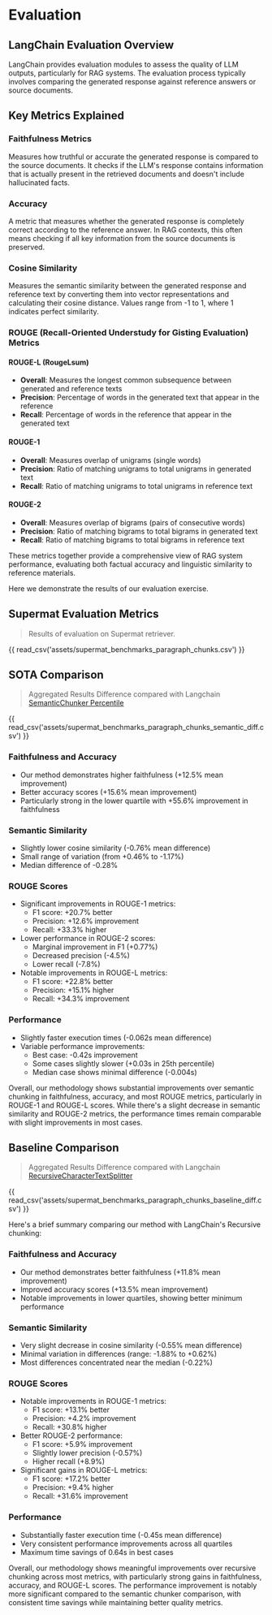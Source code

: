 # Evaluation

## LangChain Evaluation Overview

LangChain provides evaluation modules to assess the quality of LLM outputs, particularly for RAG systems. The evaluation process typically involves comparing the generated response against reference answers or source documents.

## Key Metrics Explained

### Faithfulness Metrics

Measures how truthful or accurate the generated response is compared to the source documents. It checks if the LLM's response contains information that is actually present in the retrieved documents and doesn't include hallucinated facts.

### Accuracy

A metric that measures whether the generated response is completely correct according to the reference answer. In RAG contexts, this often means checking if all key information from the source documents is preserved.

### Cosine Similarity

Measures the semantic similarity between the generated response and reference text by converting them into vector representations and calculating their cosine distance. Values range from -1 to 1, where 1 indicates perfect similarity.

### ROUGE (Recall-Oriented Understudy for Gisting Evaluation) Metrics

#### ROUGE-L (RougeLsum)

- **Overall**: Measures the longest common subsequence between generated and reference texts
- **Precision**: Percentage of words in the generated text that appear in the reference
- **Recall**: Percentage of words in the reference that appear in the generated text

#### ROUGE-1

- **Overall**: Measures overlap of unigrams (single words)
- **Precision**: Ratio of matching unigrams to total unigrams in generated text
- **Recall**: Ratio of matching unigrams to total unigrams in reference text

#### ROUGE-2

- **Overall**: Measures overlap of bigrams (pairs of consecutive words)
- **Precision**: Ratio of matching bigrams to total bigrams in generated text
- **Recall**: Ratio of matching bigrams to total bigrams in reference text

These metrics together provide a comprehensive view of RAG system performance, evaluating both factual accuracy and linguistic similarity to reference materials.

Here we demonstrate the results of our evaluation exercise.

## Supermat Evaluation Metrics

> Results of evaluation on Supermat retriever.

{{ read_csv('assets/supermat_benchmarks_paragraph_chunks.csv') }}


## SOTA Comparison

> Aggregated Results Difference compared with Langchain [SemanticChunker Percentile](https://python.langchain.com/api_reference/experimental/text_splitter/langchain_experimental.text_splitter.SemanticChunker.html)

{{ read_csv('assets/supermat_benchmarks_paragraph_chunks_semantic_diff.csv') }}

### Faithfulness and Accuracy

- Our method demonstrates higher faithfulness (+12.5% mean improvement)
- Better accuracy scores (+15.6% mean improvement)
- Particularly strong in the lower quartile with +55.6% improvement in faithfulness

### Semantic Similarity

- Slightly lower cosine similarity (-0.76% mean difference)
- Small range of variation (from +0.46% to -1.17%)
- Median difference of -0.28%

### ROUGE Scores

- Significant improvements in ROUGE-1 metrics:
  - F1 score: +20.7% better
  - Precision: +12.6% improvement
  - Recall: +33.3% higher
- Lower performance in ROUGE-2 scores:
  - Marginal improvement in F1 (+0.77%)
  - Decreased precision (-4.5%)
  - Lower recall (-7.8%)
- Notable improvements in ROUGE-L metrics:
  - F1 score: +22.8% better
  - Precision: +15.1% higher
  - Recall: +34.3% improvement

### Performance

- Slightly faster execution times (-0.062s mean difference)
- Variable performance improvements:
  - Best case: -0.42s improvement
  - Some cases slightly slower (+0.03s in 25th percentile)
  - Median case shows minimal difference (-0.004s)

Overall, our methodology shows substantial improvements over semantic chunking in faithfulness, accuracy, and most ROUGE metrics, particularly in ROUGE-1 and ROUGE-L scores. While there's a slight decrease in semantic similarity and ROUGE-2 metrics, the performance times remain comparable with slight improvements in most cases.

## Baseline Comparison

> Aggregated Results Difference compared with Langchain [RecursiveCharacterTextSplitter](https://python.langchain.com/v0.1/docs/modules/data_connection/document_transformers/recursive_text_splitter/)

{{ read_csv('assets/supermat_benchmarks_paragraph_chunks_baseline_diff.csv') }}

Here's a brief summary comparing our method with LangChain's Recursive chunking:


### Faithfulness and Accuracy

- Our method demonstrates better faithfulness (+11.8% mean improvement)
- Improved accuracy scores (+13.5% mean improvement)
- Notable improvements in lower quartiles, showing better minimum performance

### Semantic Similarity

- Very slight decrease in cosine similarity (-0.55% mean difference)
- Minimal variation in differences (range: -1.88% to +0.62%)
- Most differences concentrated near the median (-0.22%)

### ROUGE Scores

- Notable improvements in ROUGE-1 metrics:
  - F1 score: +13.1% better
  - Precision: +4.2% improvement
  - Recall: +30.8% higher
- Better ROUGE-2 performance:
  - F1 score: +5.9% improvement
  - Slightly lower precision (-0.57%)
  - Higher recall (+8.9%)
- Significant gains in ROUGE-L metrics:
  - F1 score: +17.2% better
  - Precision: +9.4% higher
  - Recall: +31.6% improvement

### Performance

- Substantially faster execution time (-0.45s mean difference)
- Very consistent performance improvements across all quartiles
- Maximum time savings of 0.64s in best cases

Overall, our methodology shows meaningful improvements over recursive chunking across most metrics, with particularly strong gains in faithfulness, accuracy, and ROUGE-L scores. The performance improvement is notably more significant compared to the semantic chunker comparison, with consistent time savings while maintaining better quality metrics.
